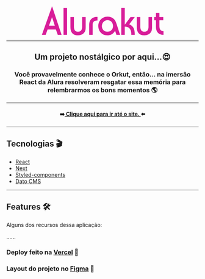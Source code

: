 <div align="center">
<svg width="319" height="76" viewBox="0 0 319 76" fill="none" xmlns="http://www.w3.org/2000/svg">
<path d="M18.6474 50.7325L26.7216 28.6234L33.9306 50.7325H18.6474ZM51.713 74.7169L26.7216 0L0 74.7169H9.99656L14.9948 60.8H36.7181L41.7164 74.7169H51.713Z" fill="#D81D99"/>
<path d="M56.739 74.7169H66.0627V4.34285H56.739V74.7169Z" fill="#D81D99"/>
<path d="M84.0914 28.3273H74.8638V53.8909C74.8638 68.5974 81.4 75.9013 94.8569 75.9013C102.162 75.9013 107.449 73.7299 111.294 68.5974C114.658 64.1558 114.85 59.6156 114.85 53.8909V28.3273H105.622V53.6935C105.622 62.1818 101.778 66.6234 94.7608 66.6234C87.8401 66.6234 84.0914 62.1818 84.0914 53.6935V28.3273Z" fill="#D81D99"/>
<path d="M124.099 74.7169H133.231V47.7714C133.231 40.8623 137.268 37.2104 144.669 37.2104C145.054 37.2104 145.438 37.2104 145.823 37.2104V27.7351C145.342 27.7351 144.861 27.7351 144.477 27.7351C132.174 27.7351 124.099 35.5325 124.099 47.8701V74.7169Z" fill="#D81D99"/>
<path d="M172.297 36.2234C180.371 36.2234 186.619 42.7377 186.619 51.6208C186.619 60.6026 180.66 66.6234 171.817 66.6234C163.358 66.6234 157.398 60.6026 157.398 52.1143C157.398 42.639 164.031 36.2234 172.297 36.2234ZM192.002 63.9584L195.558 74.8156H205.17L196.423 47.9688C194.693 42.5403 193.059 37.7039 189.214 33.7558C184.793 29.3143 179.314 27.0442 172.586 27.0442C158.36 27.0442 147.979 37.9013 147.979 51.5221C147.979 65.7351 157.783 76 171.817 76C180.756 76 187.773 71.8545 192.002 63.9584Z" fill="#D81D99"/>
<path d="M208.258 74.7169H217.389V53.2C228.731 53.3974 234.499 59.813 234.499 72.5455C234.499 73.2364 234.402 73.9273 234.402 74.7169H243.63C243.63 74.1247 243.63 73.6312 243.63 73.039C243.63 59.0234 238.824 50.5351 229.02 47.2779L243.63 28.3273H232.48L217.389 48.1662V4.34285H208.258V74.7169Z" fill="#D81D99"/>
<path d="M258.134 28.3273H248.906V53.8909C248.906 68.5974 255.442 75.9013 268.899 75.9013C276.204 75.9013 281.491 73.7299 285.336 68.5974C288.7 64.1558 288.892 59.6156 288.892 53.8909V28.3273H279.665V53.6935C279.665 62.1818 275.82 66.6234 268.803 66.6234C261.882 66.6234 258.134 62.1818 258.134 53.6935V28.3273Z" fill="#D81D99"/>
<path d="M294.585 36.5195H299.199V53.8909C299.199 67.1169 306.216 74.5195 319 74.7169V65.2416C311.118 64.452 308.234 60.2078 308.234 51.1273V36.5195H318.423V28.3273H308.234V17.3714H299.199V28.3273H294.585V36.5195Z" fill="#D81D99"/>
</svg>

</div>
<hr/>

<h2 align="center" >Um projeto nostálgico por aqui...😍 </h2>
<h3 align="center">Você provavelmente conhece o Orkut, então... na imersão React da Alura resolveram resgatar essa memória para relembrarmos os bons momentos 🌎</h3>
<hr />

<h4 align="center">➡️<a href="https://alurakut-zeta-pearl.vercel.app/"> Clique aqui para ir até o site. </a>⬅️</h4>
<hr/>

<h2> Tecnologias 🎬 </h2>

<ul>
  <li><a href="https://reactjs.org/" >React</a></li>
  <li><a href="https://nextjs.org/" >Next</a></li>
  <li><a href="https://styled-components.com/" >Styled-components</a></li>
  <li><a href="https://www.datocms.com/" >Dato CMS</a></li>
</ul>
<hr/>

<h2> Features 🛠 </h2>

<p>Alguns dos recursos dessa aplicação:</p>
......


<h3>Deploy feito na <a href="https://vercel.com/new?utm_source=github&utm_medium=readme&utm_campaign=next-example">Vercel</a> 🖤</h3>
<h3>Layout do projeto no <a href="https://www.figma.com/file/xHF0n0qxiE2rqjqAILiBUB/Alurakut?node-id=58%3A1484">Figma</a> 🤍</h3>
